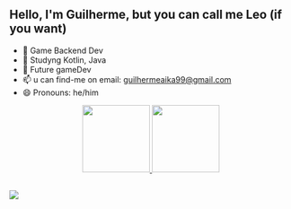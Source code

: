 ## Hello, I'm Guilherme, but you can call me Leo (if you want)


- 🔭 Game Backend Dev 
- 🌱 Studyng Kotlin, Java
- 👾 Future gameDev
- 📫 u can find-me on email: guilhermeaika99@gmail.com
- 😄 Pronouns: he/him



<div align="center">
  <a href="https://github.com/gleocadi0">
  <img height="120em" src="https://github-readme-stats.vercel.app/api?username=gleocadi0&show_icons=false&theme=dark&include_all_commits=true&count_private=true"/>
  <img height="120em" src="https://github-readme-stats.vercel.app/api/top-langs/?username=gleocadi0&layout=compact&langs_count=7&theme=dark"/>
</div>
  
  ##
  
  <a href = "mailto:guilhermeaika99@gmail.com"><img src="https://img.shields.io/badge/-Gmail-%23333?style=for-the-badge&logo=gmail&logoColor=white" target="_blank"></a>
